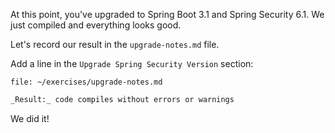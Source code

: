 At this point, you've upgraded to Spring Boot 3.1 and Spring Security 6.1. We just compiled and everything looks good.

Let's record our result in the `upgrade-notes.md` file.

Add a line in the `Upgrade Spring Security Version` section:

```editor:open-file
file: ~/exercises/upgrade-notes.md
```

```markdown
_Result:_ code compiles without errors or warnings
```

We did it!
